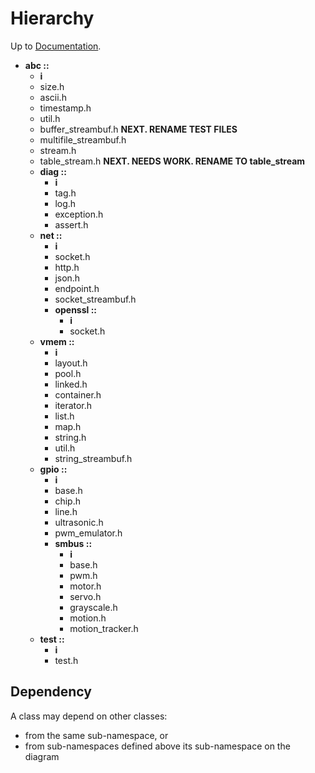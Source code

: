 # Hierarchy

Up to [Documentation](README.md).


- __abc ::__
    - __i__
    - size.h
    - ascii.h
    - timestamp.h
    - util.h
    - buffer_streambuf.h __NEXT. RENAME TEST FILES__
    - multifile_streambuf.h
    - stream.h
    - table_stream.h __NEXT. NEEDS WORK. RENAME TO table_stream__
    - __diag ::__
        - __i__
        - tag.h
        - log.h
        - exception.h
        - assert.h
    - __net ::__
        - __i__
        - socket.h
        - http.h
        - json.h
        - endpoint.h
        - socket_streambuf.h
        - __openssl ::__
            - __i__
            - socket.h
    - __vmem ::__
        - __i__
        - layout.h
        - pool.h
        - linked.h
        - container.h
        - iterator.h
        - list.h
        - map.h
        - string.h
        - util.h
        - string_streambuf.h
    - __gpio ::__
        - __i__
        - base.h
        - chip.h
        - line.h
        - ultrasonic.h
        - pwm_emulator.h
        - __smbus ::__
            - __i__
            - base.h
            - pwm.h
            - motor.h
            - servo.h
            - grayscale.h
            - motion.h
            - motion_tracker.h
    - __test ::__
        - __i__
        - test.h

## Dependency
A class may depend on other classes:
- from the same sub-namespace, or
- from sub-namespaces defined above its sub-namespace on the diagram